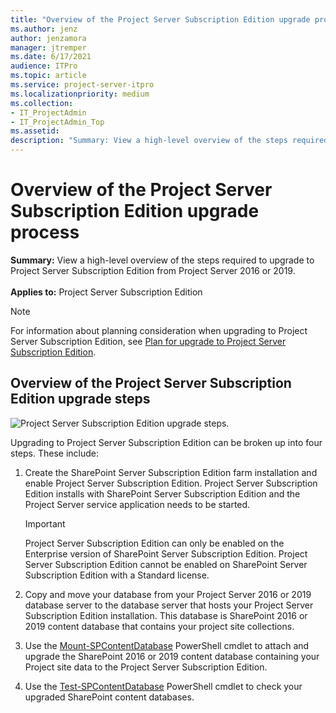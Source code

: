 ```yaml
---
title: "Overview of the Project Server Subscription Edition upgrade process"
ms.author: jenz
author: jenzamora
manager: jtremper
ms.date: 6/17/2021
audience: ITPro
ms.topic: article
ms.service: project-server-itpro
ms.localizationpriority: medium
ms.collection:
- IT_ProjectAdmin
- IT_ProjectAdmin_Top
ms.assetid: 
description: "Summary: View a high-level overview of the steps required to upgrade to Project Server Subscription Edition from Project Server 2016 or 2019."
---
```


# Overview of the Project Server Subscription Edition upgrade process
 
 **Summary:** View a high-level overview of the steps required to upgrade to Project Server Subscription Edition from Project Server 2016 or 2019.<br/>
<br/>**Applies to:** Project Server Subscription Edition
  
> [!NOTE]
> For information about planning consideration when upgrading to Project Server Subscription Edition, see [Plan for upgrade to Project Server Subscription Edition](plan-for-upgrade-to-project-server-2019.md). 
  
## Overview of the Project Server Subscription Edition upgrade steps

![Project Server Subscription Edition upgrade steps.](images/Update-for---Create-a-SharePoint-Server.png)
  
Upgrading to Project Server Subscription Edition can be broken up into four steps. These include:
  
1. Create the SharePoint Server Subscription Edition farm installation and enable Project Server Subscription Edition. Project Server Subscription Edition installs with SharePoint Server Subscription Edition and the Project Server service application needs to be started.
    
    > [!IMPORTANT]
    > Project Server Subscription Edition can only be enabled on the Enterprise version of SharePoint Server Subscription Edition. Project Server Subscription Edition cannot be enabled on SharePoint Server Subscription Edition with a Standard license. 
  
2. Copy and move your database from your Project Server 2016 or 2019 database server to the database server that hosts your Project Server Subscription Edition installation. This database is SharePoint 2016 or 2019 content database that contains your project site collections.
    
3. Use the [Mount-SPContentDatabase](/powershell/module/sharepoint-server/mount-spcontentdatabase?) PowerShell cmdlet to attach and upgrade the SharePoint 2016 or 2019 content database containing your Project site data to the Project Server Subscription Edition.
    
4. Use the [Test-SPContentDatabase](/powershell/module/sharepoint-server/test-spcontentdatabase?) PowerShell cmdlet to check your upgraded SharePoint content databases.
    
